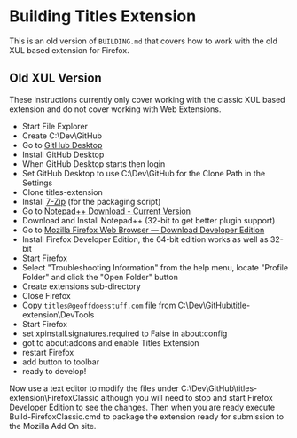 # Building Titles Extension
This is an old version of `BUILDING.md` that covers how to work with the old XUL based extension for Firefox.


## Old XUL Version
These instructions currently only cover working with the classic XUL based extension and do not cover working with Web Extensions.

* Start File Explorer
* Create C:\Dev\GitHub
* Go to [GitHub Desktop](https://desktop.github.com/)
* Install GitHub Desktop
* When GitHub Desktop starts then login
* Set GitHub Desktop to use C:\Dev\GitHub for the Clone Path in the Settings
* Clone titles-extension
* Install [7-Zip](http://www.7-zip.org/) (for the packaging script)
* Go to [Notepad++ Download - Current Version](https://notepad-plus-plus.org/download/)
* Download and Install Notepad++ (32-bit to get better plugin support)
* Go to [Mozilla Firefox Web Browser — Download Developer Edition](https://www.mozilla.org/en-US/firefox/developer/all/)
* Install Firefox Developer Edition, the 64-bit edition works as well as 32-bit
* Start Firefox
* Select "Troubleshooting Information" from the help menu, locate "Profile Folder" and click the "Open Folder" button
* Create extensions sub-directory
* Close Firefox
* Copy `titles@geoffdoesstuff.com` file from C:\Dev\GitHub\title-extension\DevTools
* Start Firefox
* set xpinstall.signatures.required to False in about:config
* got to about:addons and enable Titles Extension
* restart Firefox
* add button to toolbar
* ready to develop!

Now use a text editor to modify the files under C:\Dev\GitHub\titles-extension\FirefoxClassic although you will need to stop and start Firefox Developer Edition to see the changes. Then when you are ready execute Build-FirefoxClassic.cmd to package the extension ready for submission to the Mozilla Add On site.
